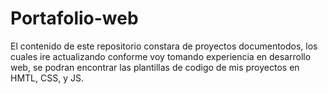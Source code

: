# Portafolio-web
El contenido de este repositorio constara de proyectos documentodos, los cuales ire actualizando conforme voy tomando experiencia en desarrollo web, se podran encontrar las plantillas de codigo de mis proyectos en HMTL, CSS, y JS.
